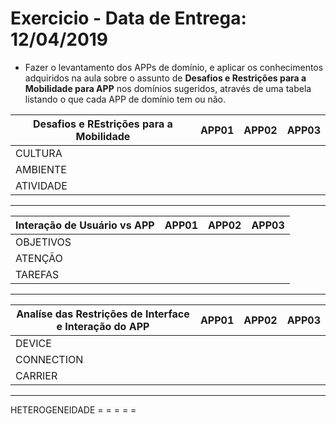 # Exercicio - Data de Entrega: 12/04/2019

- Fazer o levantamento dos APPs de domínio, e aplicar os conhecimentos 
adquiridos na aula sobre o assunto de **Desafios e Restrições para a Mobilidade para APP** 
nos domínios sugeridos, através de uma tabela listando o que cada APP de domínio tem ou não.

|  Desafios e REstrições para a Mobilidade |APP01|APP02|APP03|
|---|:---:|:---:|:---:|
| CULTURA |  |  |  |
| AMBIENTE |   |   |   |
| ATIVIDADE |   |   |   |

- - -

|Interação de Usuário vs APP |APP01|APP02|APP03|
|---|:---:|:---:|:---:|
| OBJETIVOS |  |  |  |
| ATENÇÃO |   |   |   |
| TAREFAS |   |   |   |

- - -

|  Analíse das Restrições de Interface e Interação do APP |APP01|APP02|APP03|
|---|:---:|:---:|:---:|
| DEVICE |  |  |  |
| CONNECTION |   |   |   |
| CARRIER |   |   |   |

- - -
HETEROGENEIDADE
= = = = =

